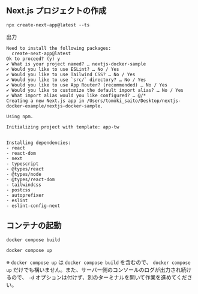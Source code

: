## Next.js プロジェクトの作成

```shell
npx create-next-app@latest --ts
```

出力

```shell
Need to install the following packages:
  create-next-app@latest
Ok to proceed? (y) y
✔ What is your project named? … nextjs-docker-sample
✔ Would you like to use ESLint? … No / Yes
✔ Would you like to use Tailwind CSS? … No / Yes
✔ Would you like to use `src/` directory? … No / Yes
✔ Would you like to use App Router? (recommended) … No / Yes
✔ Would you like to customize the default import alias? … No / Yes
✔ What import alias would you like configured? … @/*
Creating a new Next.js app in /Users/tomoki_saito/Desktop/nextjs-docker-example/nextjs-docker-sample.

Using npm.

Initializing project with template: app-tw


Installing dependencies:
- react
- react-dom
- next
- typescript
- @types/react
- @types/node
- @types/react-dom
- tailwindcss
- postcss
- autoprefixer
- eslint
- eslint-config-next
```

## コンテナの起動

```shell
docker compose build
```

```shell
docker compose up
```

※ `docker compose up` は `docker compose build` を含むので、 `docker compose up` だけでも構いません。また、サーバー側のコンソールのログが出力され続けるので、 `-d` オプションは付けず、別のターミナルを開いて作業を進めてください。
